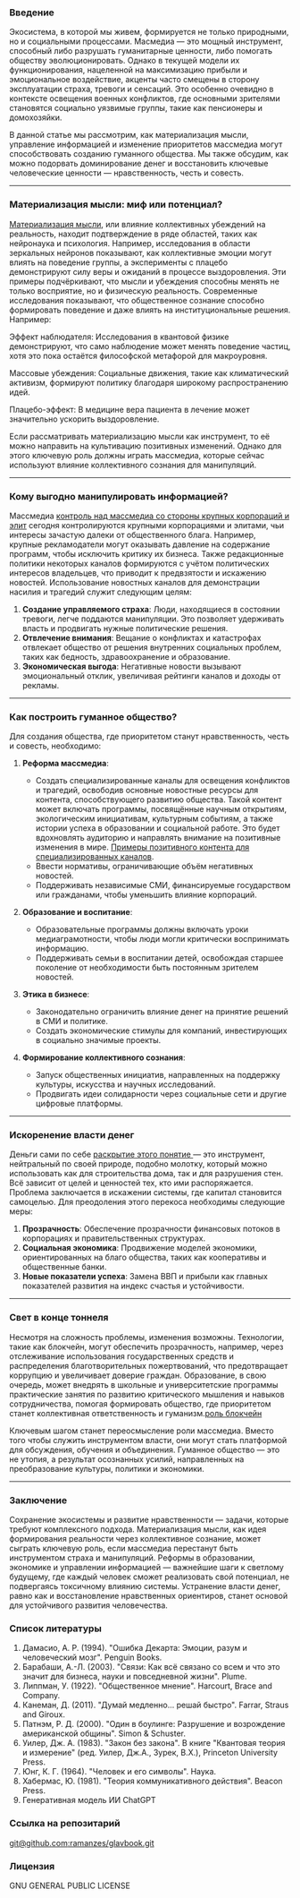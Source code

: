 
### Введение
Экосистема, в которой мы живем, формируется не только природными, но и социальными процессами. Масмедиа — это мощный инструмент, способный либо разрушать гуманитарные ценности, либо помогать обществу эволюционировать. Однако в текущей модели их функционирования, нацеленной на максимизацию прибыли и эмоциональное воздействие, акценты часто смещены в сторону эксплуатации страха, тревоги и сенсаций. Это особенно очевидно в контексте освещения военных конфликтов, где основными зрителями становятся социально уязвимые группы, такие как пенсионеры и домохозяйки.

В данной статье мы рассмотрим, как материализация мысли, управление информацией и изменение приоритетов массмедиа могут способствовать созданию гуманного общества. Мы также обсудим, как можно подорвать доминирование денег и восстановить ключевые человеческие ценности — нравственность, честь и совесть.

---

### Материализация мысли: миф или потенциал?

[Материализация мысли](понятия/Материализация_мысли.md), или влияние коллективных убеждений на реальность, находит подтверждение в ряде областей, таких как нейронаука и психология. Например, исследования в области зеркальных нейронов показывают, как коллективные эмоции могут влиять на поведение группы, а эксперименты с плацебо демонстрируют силу веры и ожиданий в процессе выздоровления. Эти примеры подчёркивают, что мысли и убеждения способны менять не только восприятие, но и физическую реальность. Современные исследования показывают, что общественное сознание способно формировать поведение и даже влиять на институциональные решения. Например:

Эффект наблюдателя: Исследования в квантовой физике демонстрируют, что само наблюдение может менять поведение частиц, хотя это пока остаётся философской метафорой для макроуровня.

Массовые убеждения: Социальные движения, такие как климатический активизм, формируют политику благодаря широкому распространению идей.

Плацебо-эффект: В медицине вера пациента в лечение может значительно ускорить выздоровление.

Если рассматривать материализацию мысли как инструмент, то её можно направить на культивацию позитивных изменений. Однако для этого ключевую роль должны играть массмедиа, которые сейчас используют влияние коллективного сознания для манипуляций.


---

### Кому выгодно манипулировать информацией?

Массмедиа [контроль над массмедиа со стороны крупных корпораций и элит](понятия/Контроль_над_массмедиа.md) сегодня контролируются крупными корпорациями и элитами, чьи интересы зачастую далеки от общественного блага. Например, крупные рекламодатели могут оказывать давление на содержание программ, чтобы исключить критику их бизнеса. Также редакционные политики некоторых каналов формируются с учётом политических интересов владельцев, что приводит к предвзятости и искажению новостей. Использование новостных каналов для демонстрации насилия и трагедий служит следующим целям:

1. **Создание управляемого страха**: Люди, находящиеся в состоянии тревоги, легче поддаются манипуляции. Это позволяет удерживать власть и продвигать нужные политические решения.
2. **Отвлечение внимания**: Вещание о конфликтах и катастрофах отвлекает общество от решения внутренних социальных проблем, таких как бедность, здравоохранение и образование.
3. **Экономическая выгода**: Негативные новости вызывают эмоциональный отклик, увеличивая рейтинги каналов и доходы от рекламы.

---

### Как построить гуманное общество?
Для создания общества, где приоритетом станут нравственность, честь и совесть, необходимо:

1. **Реформа массмедиа**:
   - Создать специализированные каналы для освещения конфликтов и трагедий, освободив основные новостные ресурсы для контента, способствующего развитию общества. Такой контент может включать программы, посвящённые научным открытиям, экологическим инициативам, культурным событиям, а также истории успеха в образовании и социальной работе. Это будет вдохновлять аудиторию и направлять внимание на позитивные изменения в мире. [Примеры позитивного контента для специализированных каналов](понятия/Примеры_позитивного_контента.md).
   - Ввести нормативы, ограничивающие объём негативных новостей.
   - Поддерживать независимые СМИ, финансируемые государством или гражданами, чтобы уменьшить влияние корпораций.

3. **Образование и воспитание**:
   - Образовательные программы должны включать уроки медиаграмотности, чтобы люди могли критически воспринимать информацию.
   - Поддерживать семьи в воспитании детей, освобождая старшее поколение от необходимости быть постоянным зрителем новостей.

4. **Этика в бизнесе**:
   - Законодательно ограничить влияние денег на принятие решений в СМИ и политике.
   - Создать экономические стимулы для компаний, инвестирующих в социально значимые проекты.

5. **Формирование коллективного сознания**:
   - Запуск общественных инициатив, направленных на поддержку культуры, искусства и научных исследований.
   - Продвигать идеи солидарности через социальные сети и другие цифровые платформы.

---

### Искоренение власти денег

Деньги сами по себе [раскрытие этого понятие ]('понятия/Искоренение_власти_денег.md') — это инструмент, нейтральный по своей природе, подобно молотку, который можно использовать как для строительства дома, так и для разрушения стен. Всё зависит от целей и ценностей тех, кто ими распоряжается. Проблема заключается в искажении системы, где капитал становится самоцелью. Для преодоления этого перекоса необходимы следующие меры:


1. **Прозрачность**: Обеспечение прозрачности финансовых потоков в корпорациях и правительственных структурах.
2. **Социальная экономика**: Продвижение моделей экономики, ориентированных на благо общества, таких как кооперативы и общественные банки.
3. **Новые показатели успеха**: Замена ВВП и прибыли как главных показателей развития на индекс счастья и устойчивости.

---

### Свет в конце тоннеля

Несмотря на сложность проблемы, изменения возможны. Технологии, такие как блокчейн, могут обеспечить прозрачность, например, через отслеживание использования государственных средств и распределения благотворительных пожертвований, что предотвращает коррупцию и увеличивает доверие граждан. Образование, в свою очередь, может внедрять в школьные и университетские программы практические занятия по развитию критического мышления и навыков сотрудничества, помогая формировать общество, где приоритетом станет коллективная ответственность и гуманизм.[роль блокчейн](понятия/роль_блокчейн.md)


Ключевым шагом станет переосмысление роли массмедиа. Вместо того чтобы служить инструментом власти, они могут стать платформой для обсуждения, обучения и объединения. Гуманное общество — это не утопия, а результат осознанных усилий, направленных на преобразование культуры, политики и экономики.

---

### Заключение
Сохранение экосистемы и развитие нравственности — задачи, которые требуют комплексного подхода. Материализация мысли, как идея формирования реальности через коллективное сознание, может сыграть ключевую роль, если массмедиа перестанут быть инструментом страха и манипуляций. Реформы в образовании, экономике и управлении информацией — важнейшие шаги к светлому будущему, где каждый человек сможет реализовать свой потенциал, не подвергаясь токсичному влиянию системы. Устранение власти денег, равно как и восстановление нравственных ориентиров, станет основой для устойчивого развития человечества.


### Список литературы
1. Дамасио, А. Р. (1994). "Ошибка Декарта: Эмоции, разум и человеческий мозг". Penguin Books.
2. Барабаши, А.-Л. (2003). "Связи: Как всё связано со всем и что это значит для бизнеса, науки и повседневной жизни". Plume.
3. Липпман, У. (1922). "Общественное мнение". Harcourt, Brace and Company.
4. Канеман, Д. (2011). "Думай медленно... решай быстро". Farrar, Straus and Giroux.
5. Патнэм, Р. Д. (2000). "Один в боулинге: Разрушение и возрождение американской общины". Simon & Schuster.
6. Уилер, Дж. А. (1983). "Закон без закона". В книге "Квантовая теория и измерение" (ред. Уилер, Дж.А., Зурек, В.Х.), Princeton University Press.
7. Юнг, К. Г. (1964). "Человек и его символы". Наука.
8. Хабермас, Ю. (1981). "Теория коммуникативного действия". Beacon Press.
9. Генеративная модель ИИ ChatGPT



### Ссылка на репозитарий
[git@github.com:ramanzes/glavbook.git](https://github.com/ramanzes/glavbook.git)

### Лицензия
GNU GENERAL PUBLIC LICENSE

